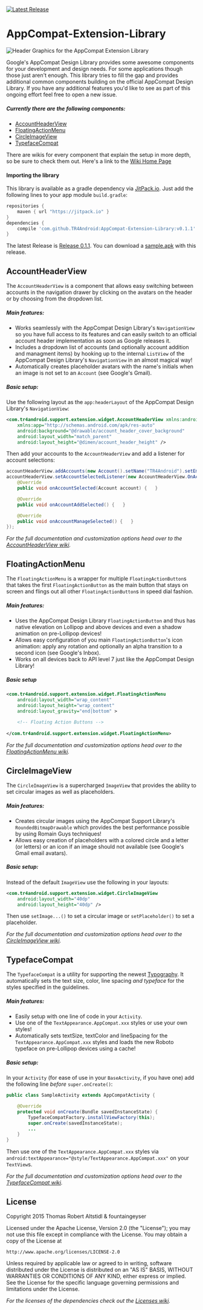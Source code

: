 [![Latest Release](https://img.shields.io/github/release/TR4Android/AppCompat-Extension-Library.svg?label=JitPack)](https://jitpack.io/#TR4Android/AppCompat-Extension-Library)

# AppCompat-Extension-Library
![Header Graphics for the AppCompat Extension Library](https://raw.githubusercontent.com/TR4Android/AppCompat-Extension-Library/master/promo-images/Header.png)

Google's AppCompat Design Library provides some awesome components for your development and design needs. For some applications though those just aren't enough. This library tries to fill the gap and provides additional common components building on the official AppCompat Design Library. If you have any additional features you'd like to see as part of this ongoing effort feel free to open a new issue.
##### Currently there are the following components:
* [AccountHeaderView](https://github.com/TR4Android/AppCompat-Extension-Library#accountheaderview)
* [FloatingActionMenu](https://github.com/TR4Android/AppCompat-Extension-Library#floatingactionmenu)
* [CircleImageView](https://github.com/TR4Android/AppCompat-Extension-Library#circleimageview)
* [TypefaceCompat](https://github.com/TR4Android/AppCompat-Extension-Library#typefacecompat)

There are wikis for every component that explain the setup in more depth, so be sure to check them out. Here's a link to the [Wiki Home Page](https://github.com/TR4Android/AppCompat-Extension-Library/wiki)

#### Importing the library
This library is available as a gradle dependency via [JitPack.io](https://github.com/jitpack/jitpack.io). Just add the following lines to your app module `build.gradle`:
``` gradle
repositories { 
    maven { url "https://jitpack.io" }
}
dependencies {
    compile 'com.github.TR4Android:AppCompat-Extension-Library:v0.1.1'
}
```
The latest Release is [Release 0.1.1](https://github.com/TR4Android/AppCompat-Extension-Library/releases/tag/v0.1.1). You can download a [sample.apk](https://github.com/TR4Android/AppCompat-Extension-Library/releases/download/v0.1.1/sample.apk) with this release.

## AccountHeaderView
The `AccountHeaderView` is a component that allows easy switching between accounts in the navigation drawer by clicking on the avatars on the header or by choosing from the dropdown list.

##### Main features:
* Works seamlessly with the AppCompat Design Library's `NavigationView` so you have full access to its features and can easily switch to an official account header implementation as soon as Google releases it.
* Includes a dropdown list of accounts (and optionally account addition and managment items) by hooking up to the internal `ListView` of the AppCompat Design Library's `NavigationView` in an almost magical way!
* Automatically creates placeholder avatars with the name's initials when an image is not set to an `Account` (see Google's Gmail).

##### Basic setup:
Use the following layout as the `app:headerLayout` of the AppCompat Design Library's `NavigationView`:
```xml
<com.tr4android.support.extension.widget.AccountHeaderView xmlns:android="http://schemas.android.com/apk/res/android"
    xmlns:app="http://schemas.android.com/apk/res-auto"
    android:background="@drawable/account_header_cover_background"
    android:layout_width="match_parent"
    android:layout_height="@dimen/account_header_height" />
```
Then add your accounts to the `AccountHeaderView` and add a listener for account selections:
```java
accountHeaderView.addAccounts(new Account().setName("TR4Android").setEmail("tr4android@example.com").setIconResource(R.drawable.account_drawer_profile_image_tr4android), ...);
accountHeaderView.setAccountSelectedListener(new AccountHeaderView.OnAccountSelectedListener() {
    @Override
    public void onAccountSelected(Account account) {   }

    @Override
    public void onAccountAddSelected() {   }

    @Override
    public void onAccountManageSelected() {   }
});
```

*For the full documentation and customization options head over to the [AccountHeaderView wiki](https://github.com/TR4Android/AppCompat-Extension-Library/wiki/AccountHeaderView).*

## FloatingActionMenu
The `FloatingActionMenu` is a wrapper for multiple `FloatingActionButton`s that takes the first `FloatingActionButton` as the main button that stays on screen and flings out all other `FloatingActionButton`s in speed dial fashion.

##### Main features:
* Uses the AppCompat Design Library `FloatingActionButton` and thus has native elevation on Lollipop and above devices and even a shadow animation on pre-Lollipop devices!
* Allows easy configuration of you main `FloatingActionButton`'s icon animation: apply any rotation and optionally an alpha transition to a second icon (see Google's Inbox).
* Works on all devices back to API level 7 just like the AppCompat Design Library!

##### Basic setup
```xml
<com.tr4android.support.extension.widget.FloatingActionMenu
    android:layout_width="wrap_content"
    android:layout_height="wrap_content"
    android:layout_gravity="end|bottom" >
    
    <!-- Floating Action Buttons -->
    
</com.tr4android.support.extension.widget.FloatingActionMenu>
```

*For the full documentation and customization options head over to the [FloatingActionMenu wiki](https://github.com/TR4Android/AppCompat-Extension-Library/wiki/FloatingActionMenu).*

## CircleImageView
The `CircleImageView` is a supercharged `ImageView` that provides the ability to set circular images as well as placeholders. 

##### Main features:
* Creates circular images using the AppCompat Support Library's `RoundedBitmapDrawable` which provides the best performance possible by using Romain Guys techniques!
* Allows easy creation of placeholders with a colored circle and a letter (or letters) or an icon if an image should not available (see Google's Gmail email avatars).

##### Basic setup:
Instead of the default `ImageView` use the following in your layouts:
```xml
<com.tr4android.support.extension.widget.CircleImageView
    android:layout_width="40dp"
    android:layout_height="40dp" />
```
Then use `setImage...()` to set a circular image or `setPlaceholder()` to set a placeholder.

*For the full documentation and customization options head over to the [CircleImageView wiki](https://github.com/TR4Android/AppCompat-Extension-Library/wiki/CircleImageView).*

## TypefaceCompat
The `TypefaceCompat` is a utility for supporting the newest [Typography](https://www.google.com/design/spec/style/typography.html). It automatically sets the text size, color, line spacing *and typeface* for the styles specified in the guidelines.

##### Main features:
* Easily setup with one line of code in your `Activity`.
* Use one of the `TextAppearance.AppCompat.xxx` styles or use your own styles!
* Automatically sets textSize, textColor and lineSpacing for the `TextAppearance.AppCompat.xxx` styles and loads the new Roboto typeface on pre-Lollipop devices using a cache!

##### Basic setup:
In your `Activity` (for ease of use in your `BaseActivity`, if you have one) add the following line *before* `super.onCreate()`:
```java
public class SampleActivity extends AppCompatActivity {

    @Override
    protected void onCreate(Bundle savedInstanceState) {
        TypefaceCompatFactory.installViewFactory(this);
        super.onCreate(savedInstanceState);
        ...
    }
}
```
Then use one of the `TextAppearance.AppCompat.xxx` styles via `android:textAppearance="@style/TextAppearance.AppCompat.xxx"` on your `TextView`s.

*For the full documentation and customization options head over to the [TypefaceCompat wiki](https://github.com/TR4Android/AppCompat-Extension-Library/wiki/TypefaceCompat).*

## License

Copyright 2015 Thomas Robert Altstidl & fountaingeyser

Licensed under the Apache License, Version 2.0 (the "License");
you may not use this file except in compliance with the License.
You may obtain a copy of the License at

    http://www.apache.org/licenses/LICENSE-2.0

Unless required by applicable law or agreed to in writing, software
distributed under the License is distributed on an "AS IS" BASIS,
WITHOUT WARRANTIES OR CONDITIONS OF ANY KIND, either express or implied.
See the License for the specific language governing permissions and
limitations under the License.

*For the licenses of the dependencies check out the [Licenses wiki](https://github.com/TR4Android/AppCompat-Extension-Library/wiki/Licenses).*
